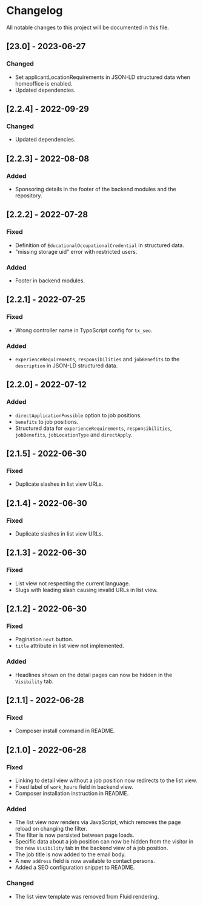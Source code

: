 # Changelog

All notable changes to this project will be documented in this file.


## [23.0] - 2023-06-27

### Changed
- Set applicantLocationRequirements in JSON-LD structured data when homeoffice is enabled.
- Updated dependencies.

## [2.2.4] - 2022-09-29

### Changed
- Updated dependencies.

## [2.2.3] - 2022-08-08

### Added
- Sponsoring details in the footer of the backend modules and the repository.

## [2.2.2] - 2022-07-28

### Fixed
- Definition of `EducationalOccupationalCredential` in structured data.
- "missing storage uid" error with restricted users.

### Added
- Footer in backend modules.

## [2.2.1] - 2022-07-25

### Fixed
- Wrong controller name in TypoScript config for `tx_seo`.

### Added
- `experienceRequirements`, `responsibilities` and `jobBenefits` to the `description` in JSON-LD structured data.

## [2.2.0] - 2022-07-12

### Added
- `directApplicationPossible` option to job positions.
- `benefits` to job positions.
- Structured data for `experienceRequirements`, `responsibilities`, `jobBenefits`, `jobLocationType` and `directApply`.

## [2.1.5] - 2022-06-30

### Fixed
- Duplicate slashes in list view URLs.

## [2.1.4] - 2022-06-30

### Fixed
- Duplicate slashes in list view URLs.

## [2.1.3] - 2022-06-30

### Fixed
- List view not respecting the current language.
- Slugs with leading slash causing invalid URLs in list view.

## [2.1.2] - 2022-06-30

### Fixed
- Pagination `next` button.
- `title` attribute in list view not implemented.

### Added
- Headlines shown on the detail pages can now be hidden in the `Visibility` tab.

## [2.1.1] - 2022-06-28

### Fixed
- Composer install command in README.

## [2.1.0] - 2022-06-28

### Fixed
- Linking to detail view without a job position now redirects to the list view.
- Fixed label of `work_hours` field in backend view.
- Composer installation instruction in README.

### Added
- The list view now renders via JavaScript, which removes the page reload on changing the filter.
- The filter is now persisted between page loads.
- Specific data about a job position can now be hidden from the visitor in the new `Visibility` tab in the backend view of a job position.
- The job title is now added to the email body.
- A new `address` field is now available to contact persons.
- Added a SEO configuration snippet to README.

### Changed
- The list view template was removed from Fluid rendering.

